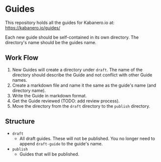 # Guides
This repository holds all the guides for Kabanero.io at: https://kabanero.io/guides/

Each new guide should be self-contained in its own directory. The directory's name should be the guides name.

## Work Flow

1. New Guides will create a directory under `draft`. The name of the directory should describe the Guide and not conflict with other Guide names.
1. Create a markdown file and name it the same as the guide's name (and directory name).
1. Write the Guide in markdown format.
1. Get the Guide reviewed (TODO: add review process).
1. Move the directory from the `draft` directory to the `publish` directory.

## Structure

- `draft`
   - All draft guides. These will not be published. You no longer need to append `draft-guide` to the guide's name.
- `publish`
   - Guides that will be published.